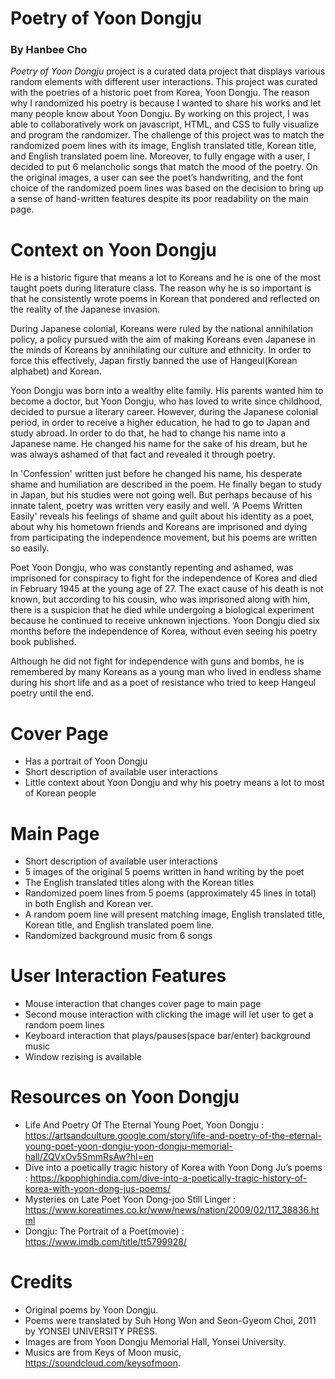 # Poetry of Yoon Dongju
### By Hanbee Cho

_Poetry of Yoon Dongju_ project is a curated data project that displays various random elements with different user interactions.
This project was curated with the poetries of a historic poet from Korea, Yoon Dongju. The reason why I randomized his poetry is because I wanted to share his works and let many people know about Yoon Dongju.
By working on this project, I was able to collaboratively work on javascript, HTML, and CSS to fully visualize and program the randomizer. The challenge of this project was to match the randomized poem lines with its image, English translated title, Korean title, and English translated poem line. Moreover, to fully engage with a user, I decided to put 6 melancholic songs that match the mood of the poetry. On the original images, a user can see the poet’s handwriting, and the font choice of the randomized poem lines was based on the decision to bring up a sense of hand-written features despite its poor readability on the main page.


# Context on Yoon Dongju

He is a historic figure that means a lot to Koreans and he is one of the most taught poets during literature class. The reason why he is so important is that he consistently wrote poems in Korean that pondered and reflected on the reality of the Japanese invasion.

During Japanese colonial, Koreans were ruled by the national annihilation policy, a policy pursued with the aim of making Koreans even Japanese in the minds of Koreans by annihilating our culture and ethnicity. In order to force this effectively, Japan firstly banned the use of Hangeul(Korean alphabet) and Korean.

Yoon Dongju was born into a wealthy elite family. His parents wanted him to become a doctor, but Yoon Dongju, who has loved to write since childhood, decided to pursue a literary career. However, during the Japanese colonial period, in order to receive a higher education, he had to go to Japan and study abroad. In order to do that, he had to change his name into a Japanese name. He changed his name for the sake of his dream, but he was always ashamed of that fact and revealed it through poetry.

In 'Confession' written just before he changed his name, his desperate shame and humiliation are described in the poem. He finally began to study in Japan, but his studies were not going well. But perhaps because of his innate talent, poetry was written very easily and well. ‘A Poems Written Easily' reveals his feelings of shame and guilt about his identity as a poet, about why his hometown friends and Koreans are imprisoned and dying from participating the independence movement, but his poems are written so easily.

Poet Yoon Dongju, who was constantly repenting and ashamed, was imprisoned for conspiracy to fight for the independence of Korea and died in February 1945 at the young age of 27. The exact cause of his death is not known, but according to his cousin, who was imprisoned along with him, there is a suspicion that he died while undergoing a biological experiment because he continued to receive unknown injections. Yoon Dongju died six months before the independence of Korea, without even seeing his poetry book published.

Although he did not fight for independence with guns and bombs, he is remembered by many Koreans as a young man who lived in endless shame during his short life and as a poet of resistance who tried to keep Hangeul poetry until the end.


# Cover Page
- Has a portrait of Yoon Dongju
- Short description of available user interactions
- Little context about Yoon Dongju and why his poetry means a lot to most of Korean people

# Main Page
- Short description of available user interactions
- 5 images of the original 5 poems written in hand writing by the poet
- The English translated titles along with the Korean titles
- Randomized poem lines from 5 poems (approximately 45 lines in total) in both English and Korean ver.
- A random poem line will present matching image, English translated title, Korean title, and English translated poem line.
- Randomized background music from 6 songs

# User Interaction Features
- Mouse interaction that changes cover page to main page
- Second mouse interaction with clicking the image will let user to get a random poem lines
- Keyboard interaction that plays/pauses(space bar/enter) background music
- Window rezising is available

# Resources on Yoon Dongju
- Life And Poetry Of The Eternal Young Poet, Yoon Dongju : https://artsandculture.google.com/story/life-and-poetry-of-the-eternal-young-poet-yoon-dongju-yoon-dongju-memorial-hall/ZQVxOv5SmmRsAw?hl=en
- Dive into a poetically tragic history of Korea with Yoon Dong Ju’s poems : https://kpophighindia.com/dive-into-a-poetically-tragic-history-of-korea-with-yoon-dong-jus-poems/
- Mysteries on Late Poet Yoon Dong-joo Still Linger : https://www.koreatimes.co.kr/www/news/nation/2009/02/117_38836.html
- Dongju: The Portrait of a Poet(movie) : https://www.imdb.com/title/tt5799928/

# Credits
- Original poems by Yoon Dongju.
- Poems were translated by Suh Hong Won and Seon-Gyeom Choi, 2011 by YONSEI UNIVERSITY PRESS.
- Images are from Yoon Dongju Memorial Hall, Yonsei University.
- Musics are from Keys of Moon music, https://soundcloud.com/keysofmoon.


